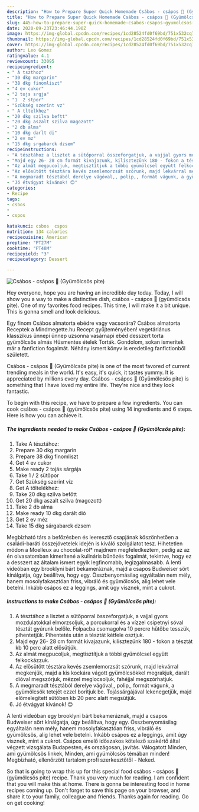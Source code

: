 ```yaml
---
description: "How to Prepare Super Quick Homemade Csábos - csápos 🐙 (Gyümölcsös pite)"
title: "How to Prepare Super Quick Homemade Csábos - csápos 🐙 (Gyümölcsös pite)"
slug: 445-how-to-prepare-super-quick-homemade-csabos-csapos-gyumolcsos-pite
date: 2020-09-23T23:46:44.190Z
image: https://img-global.cpcdn.com/recipes/1cd28524fd0f69bd/751x532cq70/csabos-csapos-🐙-gyumolcsos-pite-recept-foto.jpg
thumbnail: https://img-global.cpcdn.com/recipes/1cd28524fd0f69bd/751x532cq70/csabos-csapos-🐙-gyumolcsos-pite-recept-foto.jpg
cover: https://img-global.cpcdn.com/recipes/1cd28524fd0f69bd/751x532cq70/csabos-csapos-🐙-gyumolcsos-pite-recept-foto.jpg
author: Leo Gomez
ratingvalue: 4.1
reviewcount: 33095
recipeingredient:
- " A tszthoz"
- "30 dkg margarin"
- "38 dkg finomliszt"
- "4 ev cukor"
- "2 tojs srgja"
- "1  2 stpor"
- "Szükség szerint vz"
- " A tltelkhez"
- "20 dkg szilva beftt"
- "20 dkg aszalt szilva magozott"
- "2 db alma"
- "10 dkg darlt di"
- "2 ev mz"
- "15 dkg srgabarck dzsem"
recipeinstructions:
- "A tésztához a lisztet a sütőporral összeforgatjuk, a vajjal gyors mozdulatokkal elmorzsoljuk, a porcukorral és a vízzel csipetnyi sóval tésztát gyúrunk belőle. Folpacba csomagolva 10 percre hűtőbe tesszük, pihentetjük. Pihentetés után a tésztát kétfele osztjuk."
- "Majd egy 26- 28 cm formát kivajazunk, kilisztezünk 180 - fokon a tésztát kb 10 perc alatt elősütjük."
- "Az almát megpucoljuk, megtisztítjuk a többi gyümölcsel együtt felkockázzuk."
- "Az elősütött tésztára kevés zsemlemorzsát szórunk, majd lekvárral megkenjük, majd a kis kockára vágott gyümölcsökkel megrakjuk, darált dióval megszórjuk, mézzel meglocsoljuk, fahéjjal megszórhatjuk."
- "A megmaradt tésztából derelye vágóval,, polip,, formát vágunk, a gyümölcsök tetejét ezzel borítjuk be. Tojássárgájával lekenegetjük, majd előmelegített sütőben kb 20 perc alatt megsütjük."
- "Jó étvágyat kívánok! 😊"
categories:
- Recipe
tags:
- csbos
- 
- cspos

katakunci: csbos  cspos 
nutrition: 134 calories
recipecuisine: American
preptime: "PT27M"
cooktime: "PT48M"
recipeyield: "3"
recipecategory: Dessert

---
```



![Csábos - csápos 🐙 (Gyümölcsös pite)](https://img-global.cpcdn.com/recipes/1cd28524fd0f69bd/751x532cq70/csabos-csapos-🐙-gyumolcsos-pite-recept-foto.jpg)

Hey everyone, hope you are having an incredible day today. Today, I will show you a way to make a distinctive dish, csábos - csápos 🐙 (gyümölcsös pite). One of my favorites food recipes. This time, I will make it a bit unique. This is gonna smell and look delicious.

Egy finom Csábos almatorta ebédre vagy vacsorára? Csábos almatorta Receptek a Mindmegette.hu Recept gyűjteményében! vegetáriánus klasszikus ünnepi ünnep uzsonna vasárnapi ebéd desszert torta gyümölcsös almás Húsmentes ételek Torták. Gondolom, sokan ismeritek már a fanfiction fogalmát. Néhány ismert könyv is eredetileg fanfictionből született.

Csábos - csápos 🐙 (Gyümölcsös pite) is one of the most favored of current trending meals in the world. It's easy, it's quick, it tastes yummy. It is appreciated by millions every day. Csábos - csápos 🐙 (Gyümölcsös pite) is something that I have loved my entire life. They're nice and they look fantastic.


To begin with this recipe, we have to prepare a few ingredients. You can cook csábos - csápos 🐙 (gyümölcsös pite) using 14 ingredients and 6 steps. Here is how you can achieve it.

<!--inarticleads1-->

##### The ingredients needed to make Csábos - csápos 🐙 (Gyümölcsös pite):

1. Take  A tésztához:
1. Prepare 30 dkg margarin
1. Prepare 38 dkg finomliszt
1. Get 4 ev cukor
1. Make ready 2 tojás sárgája
1. Take 1 / 2 sütőpor
1. Get Szükség szerint víz
1. Get  A töltelékhez:
1. Take 20 dkg szilva befőtt
1. Get 20 dkg aszalt szilva (magozott)
1. Take 2 db alma
1. Make ready 10 dkg darált dió
1. Get 2 ev méz
1. Take 15 dkg sárgabarck dzsem


Megbízható társ a befőzésben és leeresztő csapjának köszönhetően a családi-baráti összejövetelek idején is kiváló szolgálatot tesz. Hihetetlen módon a Moelleux au chocolat-ról* majdnem megfeledkeztem, pedig az az én olvasatomban kimerítené a kulináris bűnözés fogalmát, tekintve, hogy ez a desszert az általam ismert egyik legfinomabb, legizgalmasabb. A lenti videóban egy brooklyni bárt bekameráznak, majd a csapos Budweiser sört kínálgatja, úgy beállítva, hogy egy. Összbenyomásilag egyáltalán nem mély, hanem mosolyfakasztóan friss, vibráló és gyümölcsös, alig lehet vele betelni. Inkább csápos ez a leggings, amit úgy visznek, mint a cukrot. 

<!--inarticleads2-->

##### Instructions to make Csábos - csápos 🐙 (Gyümölcsös pite):

1. A tésztához a lisztet a sütőporral összeforgatjuk, a vajjal gyors mozdulatokkal elmorzsoljuk, a porcukorral és a vízzel csipetnyi sóval tésztát gyúrunk belőle. Folpacba csomagolva 10 percre hűtőbe tesszük, pihentetjük. Pihentetés után a tésztát kétfele osztjuk.
1. Majd egy 26- 28 cm formát kivajazunk, kilisztezünk 180 - fokon a tésztát kb 10 perc alatt elősütjük.
1. Az almát megpucoljuk, megtisztítjuk a többi gyümölcsel együtt felkockázzuk.
1. Az elősütött tésztára kevés zsemlemorzsát szórunk, majd lekvárral megkenjük, majd a kis kockára vágott gyümölcsökkel megrakjuk, darált dióval megszórjuk, mézzel meglocsoljuk, fahéjjal megszórhatjuk.
1. A megmaradt tésztából derelye vágóval,, polip,, formát vágunk, a gyümölcsök tetejét ezzel borítjuk be. Tojássárgájával lekenegetjük, majd előmelegített sütőben kb 20 perc alatt megsütjük.
1. Jó étvágyat kívánok! 😊


A lenti videóban egy brooklyni bárt bekameráznak, majd a csapos Budweiser sört kínálgatja, úgy beállítva, hogy egy. Összbenyomásilag egyáltalán nem mély, hanem mosolyfakasztóan friss, vibráló és gyümölcsös, alig lehet vele betelni. Inkább csápos ez a leggings, amit úgy visznek, mint a cukrot. Csápos emelő időszakos kötelező szakértő által végzett vizsgálata Budapesten, és országosan, javítás. Válogatott Minden, ami gyümölcsös linkek, Minden, ami gyümölcsös témában minden! Megbízható, ellenőrzött tartalom profi szerkesztőtől - Neked. 

So that is going to wrap this up for this special food csábos - csápos 🐙 (gyümölcsös pite) recipe. Thank you very much for reading. I am confident that you will make this at home. There is gonna be interesting food in home recipes coming up. Don't forget to save this page on your browser, and share it to your family, colleague and friends. Thanks again for reading. Go on get cooking!
